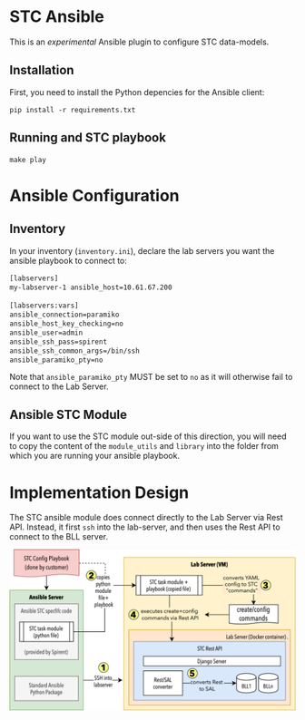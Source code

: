 
# STC Ansible


This is an *experimental* Ansible plugin to configure STC data-models. 

## Installation

First, you need to install the Python depencies for the Ansible client:

```
pip install -r requirements.txt
```

## Running and STC playbook

```
make play
```

# Ansible Configuration

## Inventory

In your inventory (`inventory.ini`), declare the lab servers you want the ansible playbook to connect to:

```
[labservers]
my-labserver-1 ansible_host=10.61.67.200

[labservers:vars]
ansible_connection=paramiko
ansible_host_key_checking=no
ansible_user=admin
ansible_ssh_pass=spirent
ansible_ssh_common_args=/bin/ssh
ansible_paramiko_pty=no
```

Note that `ansible_paramiko_pty` MUST be set to `no` as it will otherwise fail to connect to the Lab Server.

## Ansible STC Module

If you want to use the STC module out-side of this direction, you will need to copy the content of the `module_utils` and `library` into the folder from which you are running your ansible playbook.


# Implementation Design 

The STC ansible module does connect directly to the Lab Server via Rest API. Instead, it first `ssh` into the lab-server, and then uses the Rest API to connect to the BLL server. 


![System Design](docs/sysdes.png)